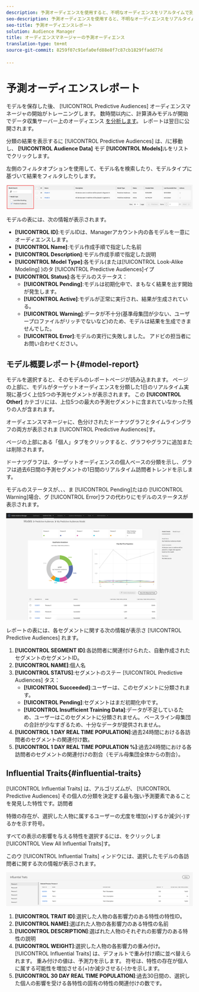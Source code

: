 ```yaml
---
description: 予測オーディエンスを使用すると、不明なオーディエンスをリアルタイムで別の人物に分類し、データサイエンスを使用できます。
seo-description: 予測オーディエンスを使用すると、不明なオーディエンスをリアルタイムで別の人物に分類し、データサイエンスを使用できます。
seo-title: 予測オーディエンスレポート
solution: Audience Manager
title: オーディエンスマネージャーの予測オーディエンス
translation-type: tm+mt
source-git-commit: 8259f07c91efa0efd88e8f7c87cb1829ffadd77d

---
```



# 予測オーディエンスレポート

モデルを保存した後、 [!UICONTROL Predictive Audiences] オーディエンスマネージャの開始がトレーニングします。 数時間以内に、計算済みモデルが開始でデータ収集サーバー上のオーディエンス [を分析します](https://docs.adobe.com/content/help/en/audience-manager/user-guide/reference/system-components/components-data-collection.html#dcs-pcs)。 レポートは翌日に公開されます。

分類の結果を表示するに [!UICONTROL Predictive Audiences] は、/に移動し、 **[!UICONTROL Audience Data]** モデ **[!UICONTROL Models]**&#x200B;ルをリストでクリックします。

左側のフィルタオプションを使用して、モデル名を検索したり、モデルタイプに基づいて結果をフィルタしたりします。

![予測オーディエンスフィルタ](assets/predictive-audiences-filter-models.png)

モデルの表には、次の情報が表示されます。

* **[!UICONTROL ID]**:モデルIDは、Managerアカウント内の各モデルを一意にオーディエンスします。
* **[!UICONTROL Name]**:モデル作成手順で指定した名前
* **[!UICONTROL Description]**:モデル作成手順で指定した説明
* **[!UICONTROL Model Type]**:各モデル(または[!UICONTROL Look-Alike Modeling] )のタ [!UICONTROL Predictive Audiences]イプ
* **[!UICONTROL Status]**:各モデルのステータス：
   * **[!UICONTROL Pending]**:モデルは初期化中で、まもなく結果を出す開始が発生します。
   * **[!UICONTROL Active]**:モデルが正常に実行され、結果が生成されている。
   * **[!UICONTROL Warning]**:データが不十分(基準母集団が少ない、ユーザープロファイルがリッチでないなど)のため、モデルは結果を生成できませんでした。
   * **[!UICONTROL Error]**:モデルの実行に失敗しました。 アドビの担当者にお問い合わせください。

## モデル概要レポート{#model-report}

モデルを選択すると、そのモデルのレポートページが読み込まれます。 ページの上部に、モデルがターゲットオーディエンスを分類した1日のリアルタイム実現に基づく上位5つの予測セグメントが表示されます。 この **[!UICONTROL Other]** カテゴリには、上位5つの最大の予測セグメントに含まれていなかった残りの人が含まれます。

オーディエンスマネージャに、色分けされたドーナツグラフとタイムライングラフの両方が表示されま [!UICONTROL Predictive Audiences]す。

ページの上部にある「個人」タブをクリックすると、グラフやグラフに追加または削除されます。

ドーナツグラフは、ターゲットオーディエンスの個人ベースの分類を示し、グラフは過去6日間の予測セグメントの1日間のリアルタイム訪問者トレンドを示します。

モデルのステータスが、、、ま [!UICONTROL Pending]たはの [!UICONTROL Warning]場合、グ [!UICONTROL Error]ラフの代わりにモデルのステータスが表示されます。

![スマートパーソナレポート](assets/predictive-audiences-report.png)

レポートの表には、各セグメントに関する次の情報が表示さ [!UICONTROL Predictive Audiences] れます。

1. **[!UICONTROL SEGMENT ID]**:各訪問者に関連付けられた、自動作成されたセグメントのセグメントID。
1. **[!UICONTROL NAME]**:個人名
1. **[!UICONTROL STATUS]**:セグメントのステー [!UICONTROL Predictive Audiences] タス：
   * **[!UICONTROL Succeeded]**:ユーザーは、このセグメントに分類されます。
   * **[!UICONTROL Pending]**:セグメントはまだ初期化中です。
   * **[!UICONTROL Insufficient Training Data]**:データが不足しているため、ユーザーはこのセグメントに分類されません。 ベースライン母集団の合計が少なすぎるため、十分なデータが提供されません。
1. **[!UICONTROL 1 DAY REAL TIME POPULATION]**:過去24時間における各訪問者のセグメントの関連付け数。
1. **[!UICONTROL 1 DAY REAL TIME POPULATION %]**:過去24時間における各訪問者のセグメントの関連付けの割合（モデル母集団全体からの割合）。

## Influential Traits{#influential-traits}

[!UICONTROL Influential Traits] は、アルゴリズムが、 [!UICONTROL Predictive Audiences] その個人の分類を決定する最も強い予測要素であることを発見した特性です。訪問者

特徴の存在が、選択した人物に属するユーザーの尤度を増加(+)するか減少(-)するかを示す符号。

すべての表示の影響を与える特性を選択するには、をクリックしま [!UICONTROL View All Influential Traits]す。

このウ [!UICONTROL Influential Traits] ィンドウには、選択したモデルの各訪問者に関する次の情報が表示されます。

![影響力のある](assets/predictive-audiences-influential-traits.png)

1. **[!UICONTROL TRAIT ID]**:選択した人物の各影響力のある特性の特性ID。
1. **[!UICONTROL NAME]**:選ばれた人物の各影響力のある特性の名前
1. **[!UICONTROL DESCRIPTION]**:選ばれた人物のそれぞれの影響力のある特性の説明
1. **[!UICONTROL WEIGHT]**:選択した人物の各影響力の重み付け。 [!UICONTROL Influential Traits] は、デフォルトで重み付け順に並べ替えられます。  重み付けの値は、予測力を示します。 符号は、特性の存在が個人に属する可能性を増加させる(+)か減少させる(-)かを示します。
1. **[!UICONTROL 30 DAY REAL TIME POPULATION]**:過去30日間の、選択した個人の影響を受ける各特性の固有の特性の関連付けの数です。
